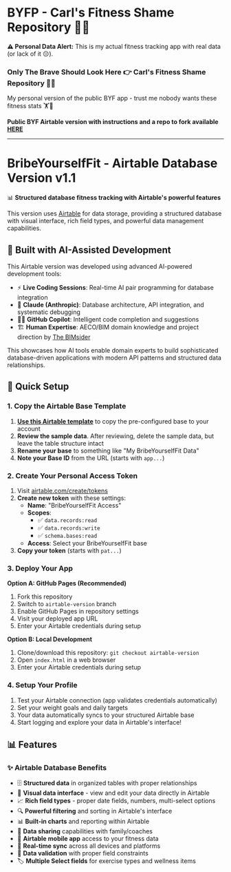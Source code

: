 # BYFP - Carl's Fitness Shame Repository 🤦‍♂️

**⚠️ Personal Data Alert:** This is my actual fitness tracking app with real data (or lack of it 😔).

### Only The Brave Should Look Here 👉 Carl's Fitness Shame Repository 🤦‍♂️ 

My personal version of the public BYF app - trust me nobody wants these fitness stats 🏋️🤔

**Public BYF Airtable version with instructions and a repo to fork available [HERE](https://github.com/TheBIMsider/BYF/tree/airtable-version)**

---

# BribeYourselfFit - Airtable Database Version v1.1

📊 **Structured database fitness tracking with Airtable's powerful features**

This version uses [Airtable](https://airtable.com) for data storage, providing a structured database with visual interface, rich field types, and powerful data management capabilities.

## 🤖 **Built with AI-Assisted Development**

This Airtable version was developed using advanced AI-powered development tools:

- ⚡ **Live Coding Sessions**: Real-time AI pair programming for database integration
- 🧠 **Claude (Anthropic)**: Database architecture, API integration, and systematic debugging
- 👨‍💻 **GitHub Copilot**: Intelligent code completion and suggestions
- 🏗️ **Human Expertise**: AECO/BIM domain knowledge and project direction by [The BIMsider](https://bio.link/thebimsider)

This showcases how AI tools enable domain experts to build sophisticated database-driven applications with modern API patterns and structured data relationships.

## 🚀 Quick Setup

### 1. Copy the Airtable Base Template
1. **[Use this Airtable template](https://airtable.com/appmoO7oRBIkwdegp/shrI1iK3qEtLWCTwQ)** to copy the pre-configured base to your account
2. **Review the sample data**. After reviewing, delete the sample data, but leave the table structure intact
3. **Rename your base** to something like "My BribeYourselfFit Data"
4. **Note your Base ID** from the URL (starts with `app...`)

### 2. Create Your Personal Access Token
1. Visit [airtable.com/create/tokens](https://airtable.com/create/tokens)
2. **Create new token** with these settings:
   - **Name**: "BribeYourselfFit Access"
   - **Scopes**: 
     - ✅ `data.records:read`
     - ✅ `data.records:write`
     - ✅ `schema.bases:read`
   - **Access**: Select your BribeYourselfFit base
3. **Copy your token** (starts with `pat...`)

### 3. Deploy Your App
**Option A: GitHub Pages (Recommended)**
1. Fork this repository
2. Switch to `airtable-version` branch
3. Enable GitHub Pages in repository settings
4. Visit your deployed app URL
5. Enter your Airtable credentials during setup

**Option B: Local Development**
1. Clone/download this repository: `git checkout airtable-version`
2. Open `index.html` in a web browser
3. Enter your Airtable credentials during setup

### 4. Setup Your Profile
1. Test your Airtable connection (app validates credentials automatically)
2. Set your weight goals and daily targets
3. Your data automatically syncs to your structured Airtable base
4. Start logging and explore your data in Airtable's interface!

## 📊 Features

### ✨ **Airtable Database Benefits**
- 🗄️ **Structured data** in organized tables with proper relationships
- 👀 **Visual data interface** - view and edit your data directly in Airtable
- 📈 **Rich field types** - proper date fields, numbers, multi-select options
- 🔍 **Powerful filtering** and sorting in Airtable's interface
- 📊 **Built-in charts** and reporting within Airtable
- 🤝 **Data sharing** capabilities with family/coaches
- 📱 **Airtable mobile app** access to your fitness data
- 🔄 **Real-time sync** across all devices and platforms
- 📝 **Data validation** with proper field constraints
- 🏷️ **Multiple Select fields** for exercise types and wellness items
